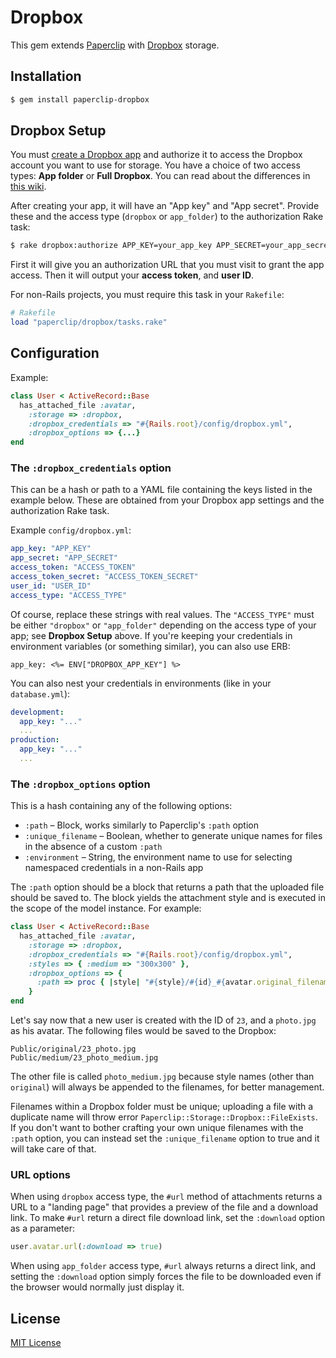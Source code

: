 # Dropbox

This gem extends [Paperclip](https://github.com/thoughtbot/paperclip) with
[Dropbox](https://www.dropbox.com) storage.

## Installation

```sh
$ gem install paperclip-dropbox
```

## Dropbox Setup

You must [create a Dropbox app](https://www.dropbox.com/developers/apps) and
authorize it to access the Dropbox account you want to use for storage. You have
a choice of two access types: **App folder** or **Full Dropbox**. You can read
about the differences in [this wiki](https://github.com/janko-m/paperclip-dropbox/wiki/Access-types).

After creating your app, it will have an "App key" and "App secret". Provide
these and the access type (`dropbox` or `app_folder`) to the authorization Rake task:

```sh
$ rake dropbox:authorize APP_KEY=your_app_key APP_SECRET=your_app_secret ACCESS_TYPE=your_access_type
```

First it will give you an authorization URL that you must visit to grant the app access.
Then it will output your **access token**, and **user ID**.

For non-Rails projects, you must require this task in your `Rakefile`:

```ruby
# Rakefile
load "paperclip/dropbox/tasks.rake"
```

## Configuration

Example:

```ruby
class User < ActiveRecord::Base
  has_attached_file :avatar,
    :storage => :dropbox,
    :dropbox_credentials => "#{Rails.root}/config/dropbox.yml",
    :dropbox_options => {...}
end
```

### The `:dropbox_credentials` option

This can be a hash or path to a YAML file containing the keys listed in the
example below. These are obtained from your Dropbox app settings and the
authorization Rake task.

Example `config/dropbox.yml`:

```yaml
app_key: "APP_KEY"
app_secret: "APP_SECRET"
access_token: "ACCESS_TOKEN"
access_token_secret: "ACCESS_TOKEN_SECRET"
user_id: "USER_ID"
access_type: "ACCESS_TYPE"
```

Of course, replace these strings with real values. The `"ACCESS_TYPE"`
must be either `"dropbox"` or `"app_folder"` depending on the access
type of your app; see **Dropbox Setup** above. If you're keeping your
credentials in environment variables (or something similar), you can also use
ERB:

```erb
app_key: <%= ENV["DROPBOX_APP_KEY"] %>
```

You can also nest your credentials in environments (like in your `database.yml`):

```yaml
development:
  app_key: "..."
  ...
production:
  app_key: "..."
  ...
```

### The `:dropbox_options` option

This is a hash containing any of the following options:

- `:path` – Block, works similarly to Paperclip's `:path` option
- `:unique_filename` – Boolean, whether to generate unique names for files in
  the absence of a custom `:path`
- `:environment` – String, the environment name to use for selecting namespaced
  credentials in a non-Rails app

The `:path` option should be a block that returns a path that the uploaded file
should be saved to. The block yields the attachment style and is executed in the
scope of the model instance. For example:

```ruby
class User < ActiveRecord::Base
  has_attached_file :avatar,
    :storage => :dropbox,
    :dropbox_credentials => "#{Rails.root}/config/dropbox.yml",
    :styles => { :medium => "300x300" },
    :dropbox_options => {
      :path => proc { |style| "#{style}/#{id}_#{avatar.original_filename}" }
    }
end
```

Let's say now that a new user is created with the ID of `23`, and a `photo.jpg`
as his avatar. The following files would be saved to the Dropbox:

```
Public/original/23_photo.jpg
Public/medium/23_photo_medium.jpg
```

The other file is called `photo_medium.jpg` because style names (other than
`original`) will always be appended to the filenames, for better management.

Filenames within a Dropbox folder must be unique; uploading a file with a
duplicate name will throw error `Paperclip::Storage::Dropbox::FileExists`. If
you don't want to bother crafting your own unique filenames with the `:path`
option, you can instead set the `:unique_filename` option to true and it will
take care of that.

### URL options

When using `dropbox` access type, the `#url` method of attachments returns a
URL to a "landing page" that provides a preview of the file and a download link.
To make `#url` return a direct file download link, set the `:download` option as
a parameter:

```ruby
user.avatar.url(:download => true)
```

When using `app_folder` access type, `#url` always returns a direct link, and
setting the `:download` option simply forces the file to be downloaded even if
the browser would normally just display it.

## License

[MIT License](LICENSE)
